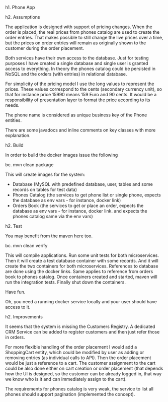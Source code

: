 
h1. Phone App

h2. Assumptions

The application is designed with support of pricing changes. When the order is placed, the real prices from phones catalog are used to create the order entries.
That makes possible to still change the live prices over a time, but the prices on order entries will remain as originally shown to the customer during the order placement.

Both services have their own access to the database. Just for testing purposes I have created a single database and single user is granted access to everything. 
In theory the phones catalog could be persisted in NoSQL and the orders (with entries) in relational database.

For simplicity of the pricing model I use the long values to represent the prices. These values correspond to the cents (secondary currency unit), so that for instance price 15990 means 159 Euro and 90 cents. It would be a responsibility of presentation layer to format the price according to its needs.

The phone name is considered as unique business key of the Phone entities.

There are some javadocs and inline comments on key classes with more explanation.

h2. Build

In order to build the docker images issue the following

bc. mvn clean package 

This will create images for the system:

* Database (MySQL with predefined database, user, tables and some records on tables for test data)
* Phones Catalog (the services to get phone list or single phone, expects the database as env vars - for instance, docker link)
* Orders Book (the services to get or place an order, expects the database as env vars - for instance, docker link. and expects the phones catalog same via the env vars)


h2. Test

You may benefit from the maven here too.

bc. mvn clean verify

This will compile applications. Run some unit tests for both microservices. 
Then it will create a test database container with some records. And it will create the two containers for both microservices. 
References to database are done using the docker links. Same applies to reference from orders book to phones catalog.
Once containers created and started, maven will run the integration tests. Finally shut down the containers.

Have fun.

Oh, you need a running docker service locally and your user should have access to it.


h2. Improvements

It seems that the system is missing the Customers Registry. A dedicated CRM Service can be added to register customers and then just refer those in orders.

For more flexible handling of the order placement I would add a ShoppingCart entity, which could be modified by user as adding or removing entries (as individual calls to API). Then the order placement would be just a reference to a cart. The customer assignment to the cart could be also done either on cart creation or order placement (that depends how the UI is designed, so the customer can be already logged in, that way we know who is it and can immediately assign to the cart).

The requirements for phones catalog is very weak, the service to list all phones should support pagination (implemented the concept).

